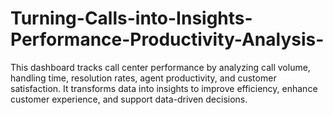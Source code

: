 # Turning-Calls-into-Insights-Performance-Productivity-Analysis-
This dashboard tracks call center performance by analyzing call volume, handling time, resolution rates, agent productivity, and customer satisfaction. It transforms data into insights to improve efficiency, enhance customer experience, and support data-driven decisions.
